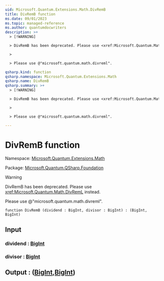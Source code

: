 ```yaml
---
uid: Microsoft.Quantum.Extensions.Math.DivRemB
title: DivRemB function
ms.date: 09/01/2023
ms.topic: managed-reference
ms.author: quantumdocwriters
description: >+
  > [!WARNING]

  > DivRemB has been deprecated. Please use <xref:Microsoft.Quantum.Math.DivRemL> instead.

  >

  > Please use @"microsoft.quantum.math.divreml".

qsharp.kind: function
qsharp.namespace: Microsoft.Quantum.Extensions.Math
qsharp.name: DivRemB
qsharp.summary: >+
  > [!WARNING]

  > DivRemB has been deprecated. Please use <xref:Microsoft.Quantum.Math.DivRemL> instead.

  >

  > Please use @"microsoft.quantum.math.divreml".

---
```


# DivRemB function

Namespace: [Microsoft.Quantum.Extensions.Math](xref:Microsoft.Quantum.Extensions.Math)

Package: [Microsoft.Quantum.QSharp.Foundation](https://nuget.org/packages/Microsoft.Quantum.QSharp.Foundation)


> [!WARNING]
> DivRemB has been deprecated. Please use <xref:Microsoft.Quantum.Math.DivRemL> instead.
>
> Please use @"microsoft.quantum.math.divreml".



```qsharp
function DivRemB (dividend : BigInt, divisor : BigInt) : (BigInt, BigInt)
```


## Input

### dividend : [BigInt](xref:microsoft.quantum.qsharp.valueliterals#bigint-literals)




### divisor : [BigInt](xref:microsoft.quantum.qsharp.valueliterals#bigint-literals)





## Output : ([BigInt](xref:microsoft.quantum.qsharp.valueliterals#bigint-literals),[BigInt](xref:microsoft.quantum.qsharp.valueliterals#bigint-literals))

